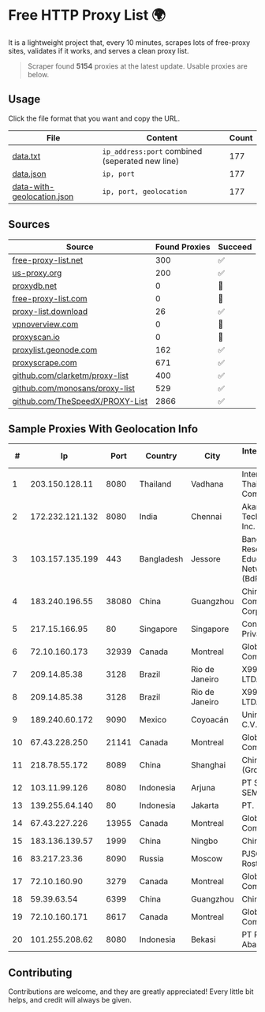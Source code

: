 
# Free HTTP Proxy List 🌍

It is a lightweight project that, every 10 minutes, scrapes lots of free-proxy sites, validates if it works, and serves a clean proxy list.


> Scraper found **5154** proxies at the latest update. Usable proxies are below.

## Usage

Click the file format that you want and copy the URL.


|File|Content|Count|
|----|-------|-----|
|[data.txt](https://raw.githubusercontent.com/themiralay/Proxy-List-World/master/data.txt)|`ip_address:port` combined (seperated new line)|177|
|[data.json](https://raw.githubusercontent.com/themiralay/Proxy-List-World/master/data.json)|`ip, port`|177|
|[data-with-geolocation.json](https://raw.githubusercontent.com/themiralay/Proxy-List-World/master/data-with-geolocation.json)|`ip, port, geolocation`|177|

## Sources

|Source|Found Proxies|Succeed|
|------|-------------|-------|
|[free-proxy-list.net](https://free-proxy-list.net)|300|✅|
|[us-proxy.org](https://www.us-proxy.org)|200|✅|
|[proxydb.net](http://proxydb.net)|0|🚫|
|[free-proxy-list.com](https://free-proxy-list.com/?page=&port=&type%5B%5D=http&type%5B%5D=https&up_time=0&search=Search)|0|🚫|
|[proxy-list.download](https://www.proxy-list.download/HTTP)|26|✅|
|[vpnoverview.com](https://vpnoverview.com/privacy/anonymous-browsing/free-proxy-servers)|0|🚫|
|[proxyscan.io](https://www.proxyscan.io)|0|🚫|
|[proxylist.geonode.com](https://proxylist.geonode.com/api/proxy-list?limit=300&page=1&sort_by=lastChecked&sort_type=desc&protocols=http,https)|162|✅|
|[proxyscrape.com](https://api.proxyscrape.com/v2/?request=displayproxies&protocol=http&timeout=10000&country=all&ssl=all&anonymity=all)|671|✅|
|[github.com/clarketm/proxy-list](https://raw.githubusercontent.com/clarketm/proxy-list/master/proxy-list-raw.txt)|400|✅|
|[github.com/monosans/proxy-list](https://raw.githubusercontent.com/monosans/proxy-list/main/proxies/http.txt)|529|✅|
|[github.com/TheSpeedX/PROXY-List](https://raw.githubusercontent.com/TheSpeedX/PROXY-List/master/http.txt)|2866|✅|


## Sample Proxies With Geolocation Info

|#|Ip|Port|Country|City|Internet Service Provider|
|-|--|----|-------|----|-------------------------|
|1|203.150.128.11|8080|Thailand|Vadhana|Internet Thailand Company Ltd|
|2|172.232.121.132|8080|India|Chennai|Akamai Technologies, Inc.|
|3|103.157.135.199|443|Bangladesh|Jessore|Bangladesh Research and Education Network (BdREN)|
|4|183.240.196.55|38080|China|Guangzhou|China Mobile Communications Corporation|
|5|217.15.166.95|80|Singapore|Singapore|Contabo Asia Private Limited|
|6|72.10.160.173|32939|Canada|Montreal|GloboTech Communications|
|7|209.14.85.38|3128|Brazil|Rio de Janeiro|X99 INTERNET LTDA.|
|8|209.14.85.38|3128|Brazil|Rio de Janeiro|X99 INTERNET LTDA.|
|9|189.240.60.172|9090|Mexico|Coyoacán|Uninet S.A. de C.V.|
|10|67.43.228.250|21141|Canada|Montreal|GloboTech Communications|
|11|218.78.55.172|8089|China|Shanghai|China Telecom (Group)|
|12|103.11.99.126|8080|Indonesia|Arjuna|PT SKYLINE SEMESTA|
|13|139.255.64.140|80|Indonesia|Jakarta|PT. LINKNET|
|14|67.43.227.226|13955|Canada|Montreal|GloboTech Communications|
|15|183.136.139.57|1999|China|Ningbo|China Telecom|
|16|83.217.23.36|8090|Russia|Moscow|PJSC Rostelecom|
|17|72.10.160.90|3279|Canada|Montreal|GloboTech Communications|
|18|59.39.63.54|6399|China|Guangzhou|Chinanet|
|19|72.10.160.171|8617|Canada|Montreal|GloboTech Communications|
|20|101.255.208.62|8080|Indonesia|Bekasi|PT Remala Abadi|



## Contributing

Contributions are welcome, and they are greatly appreciated! Every
little bit helps, and credit will always be given.

